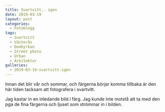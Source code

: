 ```yaml
---
title: Svartvitt.. igen
date: 2019-03-19
layout: post
categories:
  - Fotoblogg
tags:
  - Svartvitt
  - Västerås
  - Domkyrkan
  - Street photo
  - Urban
  - Arkitektur
galleries:
  - 2019-03-19-svartvitt-igen
---
```


Innan det blir vår och sommar, och färgerna börjar komma tillbaka är den här tiden tacksam att fotografera i svartvitt.

Jag kastar in en inledande bild i färg. Jag kunde inte motstå att ta med den pga de fina färgerna och ljuset som strömmar in i bilden.
